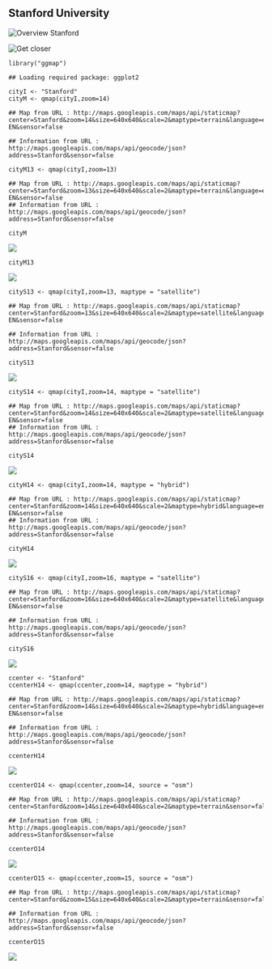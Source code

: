 Stanford University
-------------------

![Overview Stanford](figure/StanfordUniversity.PNG)

![Get closer](figure/InnerQuad.PNG)

    library("ggmap")

    ## Loading required package: ggplot2

    cityI <- "Stanford"
    cityM <- qmap(cityI,zoom=14)

    ## Map from URL : http://maps.googleapis.com/maps/api/staticmap?center=Stanford&zoom=14&size=640x640&scale=2&maptype=terrain&language=en-EN&sensor=false

    ## Information from URL : http://maps.googleapis.com/maps/api/geocode/json?address=Stanford&sensor=false

    cityM13 <- qmap(cityI,zoom=13)

    ## Map from URL : http://maps.googleapis.com/maps/api/staticmap?center=Stanford&zoom=13&size=640x640&scale=2&maptype=terrain&language=en-EN&sensor=false
    ## Information from URL : http://maps.googleapis.com/maps/api/geocode/json?address=Stanford&sensor=false

    cityM

![](A_Intro_files/figure-markdown_strict/plotpics-1.png)

    cityM13

![](A_Intro_files/figure-markdown_strict/plotpics-2.png)

    cityS13 <- qmap(cityI,zoom=13, maptype = "satellite")

    ## Map from URL : http://maps.googleapis.com/maps/api/staticmap?center=Stanford&zoom=13&size=640x640&scale=2&maptype=satellite&language=en-EN&sensor=false

    ## Information from URL : http://maps.googleapis.com/maps/api/geocode/json?address=Stanford&sensor=false

    cityS13

![](A_Intro_files/figure-markdown_strict/satellite-1.png)

    cityS14 <- qmap(cityI,zoom=14, maptype = "satellite")

    ## Map from URL : http://maps.googleapis.com/maps/api/staticmap?center=Stanford&zoom=14&size=640x640&scale=2&maptype=satellite&language=en-EN&sensor=false
    ## Information from URL : http://maps.googleapis.com/maps/api/geocode/json?address=Stanford&sensor=false

    cityS14

![](A_Intro_files/figure-markdown_strict/satellite-2.png)

    cityH14 <- qmap(cityI,zoom=14, maptype = "hybrid")

    ## Map from URL : http://maps.googleapis.com/maps/api/staticmap?center=Stanford&zoom=14&size=640x640&scale=2&maptype=hybrid&language=en-EN&sensor=false
    ## Information from URL : http://maps.googleapis.com/maps/api/geocode/json?address=Stanford&sensor=false

    cityH14

![](A_Intro_files/figure-markdown_strict/satellite-3.png)

    cityS16 <- qmap(cityI,zoom=16, maptype = "satellite")

    ## Map from URL : http://maps.googleapis.com/maps/api/staticmap?center=Stanford&zoom=16&size=640x640&scale=2&maptype=satellite&language=en-EN&sensor=false

    ## Information from URL : http://maps.googleapis.com/maps/api/geocode/json?address=Stanford&sensor=false

    cityS16

![](A_Intro_files/figure-markdown_strict/unnamed-chunk-1-1.png)

    ccenter <- "Stanford"
    ccenterH14 <- qmap(ccenter,zoom=14, maptype = "hybrid")

    ## Map from URL : http://maps.googleapis.com/maps/api/staticmap?center=Stanford&zoom=14&size=640x640&scale=2&maptype=hybrid&language=en-EN&sensor=false

    ## Information from URL : http://maps.googleapis.com/maps/api/geocode/json?address=Stanford&sensor=false

    ccenterH14

![](A_Intro_files/figure-markdown_strict/citycenter-1.png)

    ccenterO14 <- qmap(ccenter,zoom=14, source = "osm")

    ## Map from URL : http://maps.googleapis.com/maps/api/staticmap?center=Stanford&zoom=14&size=640x640&scale=2&maptype=terrain&sensor=false

    ## Information from URL : http://maps.googleapis.com/maps/api/geocode/json?address=Stanford&sensor=false

    ccenterO14

![](A_Intro_files/figure-markdown_strict/osm_ggmap-1.png)

    ccenterO15 <- qmap(ccenter,zoom=15, source = "osm")

    ## Map from URL : http://maps.googleapis.com/maps/api/staticmap?center=Stanford&zoom=15&size=640x640&scale=2&maptype=terrain&sensor=false

    ## Information from URL : http://maps.googleapis.com/maps/api/geocode/json?address=Stanford&sensor=false

    ccenterO15

![](A_Intro_files/figure-markdown_strict/osm_ggmap15-1.png)
